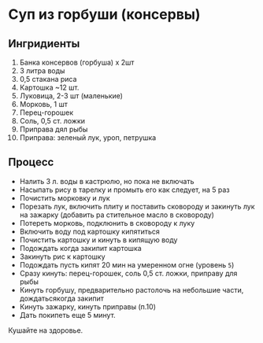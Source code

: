 # Суп из горбуши (консервы)

## Ингридиенты

1. Банка консервов (горбуша) x 2шт
2. 3 литра воды
3. 0,5 стакана риса
4. Картошка ~12 шт.
5. Луковица, 2-3 шт (маленькие)
6. Морковь, 1 шт
7. Перец-горошек
8. Соль, 0,5 ст. ложки
9. Приправа дял рыбы
10. Приправа: зеленый лук, уроп, петрушка

## Процесс

* Налить 3 л. воды в кастрюлю, но пока не включать
* Насыпать рису в тарелку и промыть его как следует, на 5 раз
* Почистить морковку и лук
* Порезать лук, включить плиту и поставить сковороду и закинуть лук на зажарку (добавить ра стительное масло в сковороду)
* Потереть морковь, подклюнить в сковороду к луку
* Включить воду под картошку кипятиться
* Почистить картошку и кинуть в кипящую воду
* Подождать когда закипит картошка
* Закинуть рис к картошку
* Подождать пусть кипят 20 мин на умеренном огне (уровень `5`)
* Сразу кинуть: перец-горошек, соль 0,5 ст. ложки, приправу для рыбы
* Кинуть горбушу, предварительно растолочь на небольшие части, дождатьсякогда закипит
* Кинуть зажарку, кинуть приправы (п.10)
* Дать покипеть еще 5 минут.

Кушайте на здоровье.
